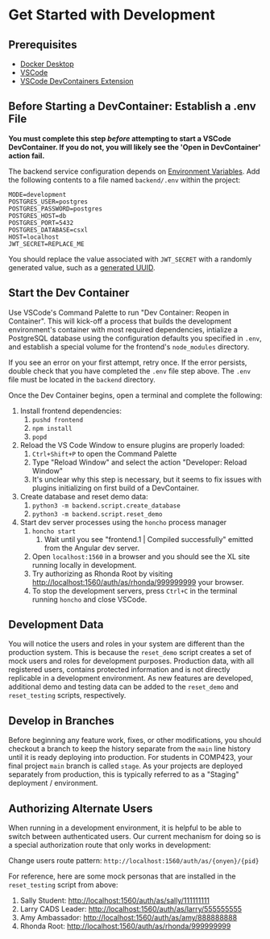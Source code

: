 # Get Started with Development

## Prerequisites


* [Docker Desktop](https://www.docker.com/products/docker-desktop/)
* [VSCode](https://code.visualstudio.com/)
* [VSCode DevContainers Extension](https://code.visualstudio.com/docs/devcontainers/containers)

## Before Starting a DevContainer: Establish a .env File

**You must complete this step _before_ attempting to start a VSCode DevContainer. If you do not, you will likely see the 'Open in DevContainer' action fail.**

The backend service configuration depends on [Environment Variables](https://12factor.net/config). Add the following contents to a file named `backend/.env` within the project:

```
MODE=development
POSTGRES_USER=postgres
POSTGRES_PASSWORD=postgres
POSTGRES_HOST=db
POSTGRES_PORT=5432
POSTGRES_DATABASE=csxl
HOST=localhost
JWT_SECRET=REPLACE_ME
```

You should replace the value associated with `JWT_SECRET` with a randomly generated value, such as a [generated UUID](https://www.uuidgenerator.net/).

## Start the Dev Container

Use VSCode's Command Palette to run "Dev Container: Reopen in Container". This will kick-off a process that builds the development environment's container with most required dependencies, intialize a PostgreSQL database using the configuration defaults you specified in `.env`, and establish a special volume for the frontend's `node_modules` directory.

If you see an error on your first attempt, retry once. If the error persists, double check that you have completed the `.env` file step above. The `.env` file must be located in the `backend` directory.

Once the Dev Container begins, open a terminal and complete the following:

1. Install frontend dependencies:
    1. `pushd frontend` 
    2. `npm install`
    3. `popd`
2. Reload the VS Code Window to ensure plugins are properly loaded:
    1. `Ctrl+Shift+P` to open the Command Palette
    2. Type "Reload Window" and select the action "Developer: Reload Window"
    3. It's unclear why this step is necessary, but it seems to fix issues with plugins initializing on first build of a DevContainer.
3. Create database and reset demo data:
    1. `python3 -m backend.script.create_database`
    2. `python3 -m backend.script.reset_demo`
4. Start dev server processes using the `honcho` process manager
    1. `honcho start`
        1. Wait until you see "frontend.1 | Compiled successfully" emitted from the Angular dev server.
    2. Open `localhost:1560` in a browser and you should see the XL site running locally in development.
    3. Try authorizing as Rhonda Root by visiting <http://localhost:1560/auth/as/rhonda/999999999> your browser.
    4. To stop the development servers, press `Ctrl+C` in the terminal running `honcho` and close VSCode.

## Development Data

You will notice the users and roles in your system are different than the production system. This is because the `reset_demo` script creates a set of mock users and roles for development purposes. Production data, with all registered users, contains protected information and is not directly replicable in a development environment. As new features are developed, additional demo and testing data can be added to the `reset_demo` and `reset_testing` scripts, respectively.

## Develop in Branches

Before beginning any feature work, fixes, or other modifications, you should checkout a branch to keep the history separate from the `main` line history until it is ready deploying into production. For students in COMP423, your final project `main` branch is called `stage`. As your projects are deployed separately from production, this is typically referred to as a "Staging" deployment / environment.

## Authorizing Alternate Users

When running in a development environment, it is helpful to be able to switch between authenticated users.
Our current mechanism for doing so is a special authorization route that only works in development:

Change users route pattern: `http://localhost:1560/auth/as/{onyen}/{pid}`

For reference, here are some mock personas that are installed in the `reset_testing` script from above:

1. Sally Student: <http://localhost:1560/auth/as/sally/111111111>
2. Larry CADS Leader: <http://localhost:1560/auth/as/larry/555555555>
3. Amy Ambassador: <http://localhost:1560/auth/as/amy/888888888>
4. Rhonda Root: <http://localhost:1560/auth/as/rhonda/999999999>

